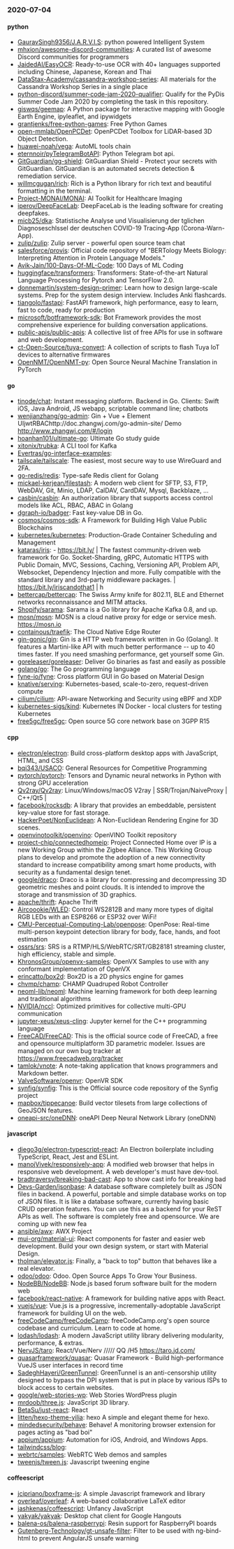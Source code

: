 ### 2020-07-04

#### python
* [GauravSingh9356/J.A.R.V.I.S](https://github.com/GauravSingh9356/J.A.R.V.I.S): python powered Intelligent System
* [mhxion/awesome-discord-communities](https://github.com/mhxion/awesome-discord-communities): A curated list of awesome Discord communities for programmers
* [JaidedAI/EasyOCR](https://github.com/JaidedAI/EasyOCR): Ready-to-use OCR with 40+ languages supported including Chinese, Japanese, Korean and Thai
* [DataStax-Academy/cassandra-workshop-series](https://github.com/DataStax-Academy/cassandra-workshop-series): All materials for the Cassandra Workshop Series in a single place
* [python-discord/summer-code-jam-2020-qualifier](https://github.com/python-discord/summer-code-jam-2020-qualifier): Qualify for the PyDis Summer Code Jam 2020 by completing the task in this repository.
* [giswqs/geemap](https://github.com/giswqs/geemap): A Python package for interactive mapping with Google Earth Engine, ipyleaflet, and ipywidgets
* [grantjenks/free-python-games](https://github.com/grantjenks/free-python-games): Free Python Games
* [open-mmlab/OpenPCDet](https://github.com/open-mmlab/OpenPCDet): OpenPCDet Toolbox for LiDAR-based 3D Object Detection.
* [huawei-noah/vega](https://github.com/huawei-noah/vega): AutoML tools chain
* [eternnoir/pyTelegramBotAPI](https://github.com/eternnoir/pyTelegramBotAPI): Python Telegram bot api.
* [GitGuardian/gg-shield](https://github.com/GitGuardian/gg-shield): GitGuardian Shield - Protect your secrets with GitGuardian. GitGuardian is an automated secrets detection & remediation service.
* [willmcgugan/rich](https://github.com/willmcgugan/rich): Rich is a Python library for rich text and beautiful formatting in the terminal.
* [Project-MONAI/MONAI](https://github.com/Project-MONAI/MONAI): AI Toolkit for Healthcare Imaging
* [iperov/DeepFaceLab](https://github.com/iperov/DeepFaceLab): DeepFaceLab is the leading software for creating deepfakes.
* [micb25/dka](https://github.com/micb25/dka): Statistische Analyse und Visualisierung der tglichen Diagnoseschlssel der deutschen COVID-19 Tracing-App (Corona-Warn-App).
* [zulip/zulip](https://github.com/zulip/zulip): Zulip server - powerful open source team chat
* [salesforce/provis](https://github.com/salesforce/provis): Official code repository of "BERTology Meets Biology: Interpreting Attention in Protein Language Models."
* [Avik-Jain/100-Days-Of-ML-Code](https://github.com/Avik-Jain/100-Days-Of-ML-Code): 100 Days of ML Coding
* [huggingface/transformers](https://github.com/huggingface/transformers): Transformers: State-of-the-art Natural Language Processing for Pytorch and TensorFlow 2.0.
* [donnemartin/system-design-primer](https://github.com/donnemartin/system-design-primer): Learn how to design large-scale systems. Prep for the system design interview. Includes Anki flashcards.
* [tiangolo/fastapi](https://github.com/tiangolo/fastapi): FastAPI framework, high performance, easy to learn, fast to code, ready for production
* [microsoft/botframework-sdk](https://github.com/microsoft/botframework-sdk): Bot Framework provides the most comprehensive experience for building conversation applications.
* [public-apis/public-apis](https://github.com/public-apis/public-apis): A collective list of free APIs for use in software and web development.
* [ct-Open-Source/tuya-convert](https://github.com/ct-Open-Source/tuya-convert): A collection of scripts to flash Tuya IoT devices to alternative firmwares
* [OpenNMT/OpenNMT-py](https://github.com/OpenNMT/OpenNMT-py): Open Source Neural Machine Translation in PyTorch

#### go
* [tinode/chat](https://github.com/tinode/chat): Instant messaging platform. Backend in Go. Clients: Swift iOS, Java Android, JS webapp, scriptable command line; chatbots
* [wenjianzhang/go-admin](https://github.com/wenjianzhang/go-admin): Gin + Vue + Element UIjwtRBAChttp://doc.zhangwj.com/go-admin-site/ Demo http://www.zhangwj.com/#/login
* [hoanhan101/ultimate-go](https://github.com/hoanhan101/ultimate-go): Ultimate Go study guide
* [xitonix/trubka](https://github.com/xitonix/trubka): A CLI tool for Kafka
* [Evertras/go-interface-examples](https://github.com/Evertras/go-interface-examples): 
* [tailscale/tailscale](https://github.com/tailscale/tailscale): The easiest, most secure way to use WireGuard and 2FA.
* [go-redis/redis](https://github.com/go-redis/redis): Type-safe Redis client for Golang
* [mickael-kerjean/filestash](https://github.com/mickael-kerjean/filestash):  A modern web client for SFTP, S3, FTP, WebDAV, Git, Minio, LDAP, CalDAV, CardDAV, Mysql, Backblaze, ...
* [casbin/casbin](https://github.com/casbin/casbin): An authorization library that supports access control models like ACL, RBAC, ABAC in Golang
* [dgraph-io/badger](https://github.com/dgraph-io/badger): Fast key-value DB in Go.
* [cosmos/cosmos-sdk](https://github.com/cosmos/cosmos-sdk):  A Framework for Building High Value Public Blockchains 
* [kubernetes/kubernetes](https://github.com/kubernetes/kubernetes): Production-Grade Container Scheduling and Management
* [kataras/iris](https://github.com/kataras/iris):  - https://bit.ly/ | The fastest community-driven web framework for Go. Socket-Sharding, gRPC, Automatic HTTPS with Public Domain, MVC, Sessions, Caching, Versioning API, Problem API, Websocket, Dependency Injection and more. Fully compatible with the standard library and 3rd-party middleware packages. | https://bit.ly/iriscandothat1 | h
* [bettercap/bettercap](https://github.com/bettercap/bettercap): The Swiss Army knife for 802.11, BLE and Ethernet networks reconnaissance and MITM attacks.
* [Shopify/sarama](https://github.com/Shopify/sarama): Sarama is a Go library for Apache Kafka 0.8, and up.
* [mosn/mosn](https://github.com/mosn/mosn): MOSN is a cloud native proxy for edge or service mesh. https://mosn.io
* [containous/traefik](https://github.com/containous/traefik): The Cloud Native Edge Router
* [gin-gonic/gin](https://github.com/gin-gonic/gin): Gin is a HTTP web framework written in Go (Golang). It features a Martini-like API with much better performance -- up to 40 times faster. If you need smashing performance, get yourself some Gin.
* [goreleaser/goreleaser](https://github.com/goreleaser/goreleaser): Deliver Go binaries as fast and easily as possible
* [golang/go](https://github.com/golang/go): The Go programming language
* [fyne-io/fyne](https://github.com/fyne-io/fyne): Cross platform GUI in Go based on Material Design
* [knative/serving](https://github.com/knative/serving): Kubernetes-based, scale-to-zero, request-driven compute
* [cilium/cilium](https://github.com/cilium/cilium): API-aware Networking and Security using eBPF and XDP
* [kubernetes-sigs/kind](https://github.com/kubernetes-sigs/kind): Kubernetes IN Docker - local clusters for testing Kubernetes
* [free5gc/free5gc](https://github.com/free5gc/free5gc): Open source 5G core network base on 3GPP R15

#### cpp
* [electron/electron](https://github.com/electron/electron): Build cross-platform desktop apps with JavaScript, HTML, and CSS
* [bqi343/USACO](https://github.com/bqi343/USACO): General Resources for Competitive Programming
* [pytorch/pytorch](https://github.com/pytorch/pytorch): Tensors and Dynamic neural networks in Python with strong GPU acceleration
* [Qv2ray/Qv2ray](https://github.com/Qv2ray/Qv2ray):  Linux/Windows/macOS  V2ray  |  SSR/Trojan/NaiveProxy |  C++/Qt5  |  
* [facebook/rocksdb](https://github.com/facebook/rocksdb): A library that provides an embeddable, persistent key-value store for fast storage.
* [HackerPoet/NonEuclidean](https://github.com/HackerPoet/NonEuclidean): A Non-Euclidean Rendering Engine for 3D scenes.
* [openvinotoolkit/openvino](https://github.com/openvinotoolkit/openvino): OpenVINO Toolkit repository
* [project-chip/connectedhomeip](https://github.com/project-chip/connectedhomeip): Project Connected Home over IP is a new Working Group within the Zigbee Alliance. This Working Group plans to develop and promote the adoption of a new connectivity standard to increase compatibility among smart home products, with security as a fundamental design tenet.
* [google/draco](https://github.com/google/draco): Draco is a library for compressing and decompressing 3D geometric meshes and point clouds. It is intended to improve the storage and transmission of 3D graphics.
* [apache/thrift](https://github.com/apache/thrift): Apache Thrift
* [Aircoookie/WLED](https://github.com/Aircoookie/WLED): Control WS2812B and many more types of digital RGB LEDs with an ESP8266 or ESP32 over WiFi!
* [CMU-Perceptual-Computing-Lab/openpose](https://github.com/CMU-Perceptual-Computing-Lab/openpose): OpenPose: Real-time multi-person keypoint detection library for body, face, hands, and foot estimation
* [ossrs/srs](https://github.com/ossrs/srs): SRS is a RTMP/HLS/WebRTC/SRT/GB28181 streaming cluster, high efficiency, stable and simple.
* [KhronosGroup/openvx-samples](https://github.com/KhronosGroup/openvx-samples): OpenVX Samples to use with any conformant implementation of OpenVX
* [erincatto/box2d](https://github.com/erincatto/box2d): Box2D is a 2D physics engine for games
* [chvmp/champ](https://github.com/chvmp/champ):  CHAMP Quadruped Robot Controller
* [neoml-lib/neoml](https://github.com/neoml-lib/neoml): Machine learning framework for both deep learning and traditional algorithms
* [NVIDIA/nccl](https://github.com/NVIDIA/nccl): Optimized primitives for collective multi-GPU communication
* [jupyter-xeus/xeus-cling](https://github.com/jupyter-xeus/xeus-cling): Jupyter kernel for the C++ programming language
* [FreeCAD/FreeCAD](https://github.com/FreeCAD/FreeCAD): This is the official source code of FreeCAD, a free and opensource multiplatform 3D parametric modeler. Issues are managed on our own bug tracker at https://www.freecadweb.org/tracker
* [tamlok/vnote](https://github.com/tamlok/vnote): A note-taking application that knows programmers and Markdown better.
* [ValveSoftware/openvr](https://github.com/ValveSoftware/openvr): OpenVR SDK
* [synfig/synfig](https://github.com/synfig/synfig): This is the Official source code repository of the Synfig project
* [mapbox/tippecanoe](https://github.com/mapbox/tippecanoe): Build vector tilesets from large collections of GeoJSON features.
* [oneapi-src/oneDNN](https://github.com/oneapi-src/oneDNN): oneAPI Deep Neural Network Library (oneDNN)

#### javascript
* [diego3g/electron-typescript-react](https://github.com/diego3g/electron-typescript-react): An Electron boilerplate including TypeScript, React, Jest and ESLint.
* [manojVivek/responsively-app](https://github.com/manojVivek/responsively-app): A modified web browser that helps in responsive web development. A web developer's must have dev-tool.
* [bradtraversy/breaking-bad-cast](https://github.com/bradtraversy/breaking-bad-cast): App to show cast info for breaking bad
* [Devs-Garden/jsonbase](https://github.com/Devs-Garden/jsonbase): A database software completely built as JSON files in backend. A powerful, portable and simple database works on top of JSON files. It is like a database software, currently having basic CRUD operation features. You can use this as a backend for your ReST APIs as well. The software is completely free and opensource. We are coming up with new fea
* [ansible/awx](https://github.com/ansible/awx): AWX Project
* [mui-org/material-ui](https://github.com/mui-org/material-ui): React components for faster and easier web development. Build your own design system, or start with Material Design.
* [tholman/elevator.js](https://github.com/tholman/elevator.js): Finally, a "back to top" button that behaves like a real elevator.
* [odoo/odoo](https://github.com/odoo/odoo): Odoo. Open Source Apps To Grow Your Business.
* [NodeBB/NodeBB](https://github.com/NodeBB/NodeBB): Node.js based forum software built for the modern web
* [facebook/react-native](https://github.com/facebook/react-native): A framework for building native apps with React.
* [vuejs/vue](https://github.com/vuejs/vue):  Vue.js is a progressive, incrementally-adoptable JavaScript framework for building UI on the web.
* [freeCodeCamp/freeCodeCamp](https://github.com/freeCodeCamp/freeCodeCamp): freeCodeCamp.org's open source codebase and curriculum. Learn to code at home.
* [lodash/lodash](https://github.com/lodash/lodash): A modern JavaScript utility library delivering modularity, performance, & extras.
* [NervJS/taro](https://github.com/NervJS/taro):  React/Vue/Nerv ///// QQ /H5  https://taro.jd.com/
* [quasarframework/quasar](https://github.com/quasarframework/quasar): Quasar Framework - Build high-performance VueJS user interfaces in record time
* [SadeghHayeri/GreenTunnel](https://github.com/SadeghHayeri/GreenTunnel): GreenTunnel is an anti-censorship utility designed to bypass the DPI system that is put in place by various ISPs to block access to certain websites.
* [google/web-stories-wp](https://github.com/google/web-stories-wp): Web Stories WordPress plugin
* [mrdoob/three.js](https://github.com/mrdoob/three.js): JavaScript 3D library.
* [BetaSu/just-react](https://github.com/BetaSu/just-react): React 
* [litten/hexo-theme-yilia](https://github.com/litten/hexo-theme-yilia): hexo A simple and elegant theme for hexo.
* [mindedsecurity/behave](https://github.com/mindedsecurity/behave): Behave! A monitoring browser extension for pages acting as "bad boi"
* [appium/appium](https://github.com/appium/appium):  Automation for iOS, Android, and Windows Apps.
* [tailwindcss/blog](https://github.com/tailwindcss/blog): 
* [webrtc/samples](https://github.com/webrtc/samples): WebRTC Web demos and samples
* [tweenjs/tween.js](https://github.com/tweenjs/tween.js): Javascript tweening engine

#### coffeescript
* [jcipriano/boxframe-js](https://github.com/jcipriano/boxframe-js): A simple Javascript framework and library
* [overleaf/overleaf](https://github.com/overleaf/overleaf): A web-based collaborative LaTeX editor
* [jashkenas/coffeescript](https://github.com/jashkenas/coffeescript): Unfancy JavaScript
* [yakyak/yakyak](https://github.com/yakyak/yakyak): Desktop chat client for Google Hangouts
* [balena-os/balena-raspberrypi](https://github.com/balena-os/balena-raspberrypi): Resin support for RaspberryPI boards
* [Gutenberg-Technology/gt-unsafe-filter](https://github.com/Gutenberg-Technology/gt-unsafe-filter): Filter to be used with ng-bind-html to prevent AngularJS unsafe warning
